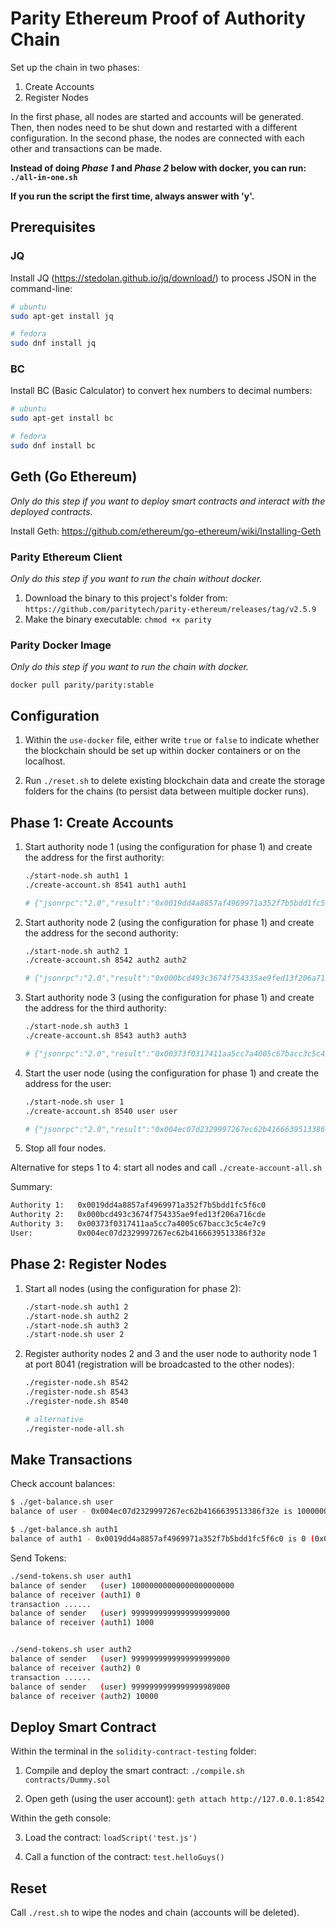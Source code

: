 # Parity Ethereum Proof of Authority Chain

Set up the chain in two phases:

1. Create Accounts
2. Register Nodes

In the first phase, all nodes are started and accounts will be generated. Then, then nodes need to be shut down and restarted with a different configuration. In the second phase, the nodes are connected with each other and transactions can be made.

**Instead of doing _Phase 1_ and _Phase 2_ below with docker, you can run: `./all-in-one.sh`**

**If you run the script the first time, always answer with 'y'.**

## Prerequisites

### JQ

Install JQ (https://stedolan.github.io/jq/download/) to process JSON in the command-line:

```bash
# ubuntu
sudo apt-get install jq

# fedora
sudo dnf install jq
```

### BC

Install BC (Basic Calculator) to convert hex numbers to decimal numbers:

```bash
# ubuntu
sudo apt-get install bc

# fedora
sudo dnf install bc
```

## Geth (Go Ethereum)

_Only do this step if you want to deploy smart contracts and interact with the deployed contracts._

Install Geth: https://github.com/ethereum/go-ethereum/wiki/Installing-Geth

### Parity Ethereum Client

_Only do this step if you want to run the chain without docker._

1. Download the binary to this project's folder from:
   `https://github.com/paritytech/parity-ethereum/releases/tag/v2.5.9`
2. Make the binary executable:
   `chmod +x parity`

### Parity Docker Image

_Only do this step if you want to run the chain with docker._

`docker pull parity/parity:stable`

## Configuration

1. Within the `use-docker` file, either write `true` or `false` to indicate whether the blockchain should be set up within docker containers or on the localhost.

2. Run `./reset.sh` to delete existing blockchain data and create the storage folders for the chains (to persist data between multiple docker runs).

## Phase 1: Create Accounts

1. Start authority node 1 (using the configuration for phase 1) and create the address for the first authority:

   ```bash
   ./start-node.sh auth1 1
   ./create-account.sh 8541 auth1 auth1

   # {"jsonrpc":"2.0","result":"0x0019dd4a8857af4969971a352f7b5bdd1fc5f6c0","id":0}
   ```

2. Start authority node 2 (using the configuration for phase 1) and create the address for the second authority:

   ```bash
   ./start-node.sh auth2 1
   ./create-account.sh 8542 auth2 auth2

   # {"jsonrpc":"2.0","result":"0x000bcd493c3674f754335ae9fed13f206a716cde","id":0}
   ```

3. Start authority node 3 (using the configuration for phase 1) and create the address for the third authority:

   ```bash
   ./start-node.sh auth3 1
   ./create-account.sh 8543 auth3 auth3

   # {"jsonrpc":"2.0","result":"0x00373f0317411aa5cc7a4005c67bacc3c5c4e7c9","id":0}
   ```

4. Start the user node (using the configuration for phase 1) and create the address for the user:

   ```bash
   ./start-node.sh user 1
   ./create-account.sh 8540 user user

   # {"jsonrpc":"2.0","result":"0x004ec07d2329997267ec62b4166639513386f32e","id":0}
   ```

5. Stop all four nodes.

Alternative for steps 1 to 4: start all nodes and call `./create-account-all.sh`

Summary:

```bash
Authority 1:   0x0019dd4a8857af4969971a352f7b5bdd1fc5f6c0
Authority 2:   0x000bcd493c3674f754335ae9fed13f206a716cde
Authority 3:   0x00373f0317411aa5cc7a4005c67bacc3c5c4e7c9
User:          0x004ec07d2329997267ec62b4166639513386f32e
```

## Phase 2: Register Nodes

1. Start all nodes (using the configuration for phase 2):

   ```bash
   ./start-node.sh auth1 2
   ./start-node.sh auth2 2
   ./start-node.sh auth3 2
   ./start-node.sh user 2
   ```

2. Register authority nodes 2 and 3 and the user node to authority node 1 at port 8041 (registration will be broadcasted to the other nodes):

    ```bash
    ./register-node.sh 8542
    ./register-node.sh 8543
    ./register-node.sh 8540

    # alternative
    ./register-node-all.sh
    ```

## Make Transactions

Check account balances:

```bash
$ ./get-balance.sh user
balance of user - 0x004ec07d2329997267ec62b4166639513386f32e is 10000000000000000000000 (0x21e19e0c9bab2400000)

$ ./get-balance.sh auth1
balance of auth1 - 0x0019dd4a8857af4969971a352f7b5bdd1fc5f6c0 is 0 (0x0)
```

Send Tokens:

```bash
./send-tokens.sh user auth1
balance of sender   (user) 10000000000000000000000
balance of receiver (auth1) 0
transaction ......
balance of sender   (user) 9999999999999999999000
balance of receiver (auth1) 1000


./send-tokens.sh user auth2
balance of sender   (user) 9999999999999999999000
balance of receiver (auth2) 0
transaction ......
balance of sender   (user) 9999999999999999989000
balance of receiver (auth2) 10000
```

## Deploy Smart Contract

Within the terminal in the `solidity-contract-testing` folder:

1. Compile and deploy the smart contract: `./compile.sh contracts/Dummy.sol`

2. Open geth (using the user account): `geth attach http://127.0.0.1:8542`

Within the geth console:

3. Load the contract: `loadScript('test.js')`

4. Call a function of the contract: `test.helloGuys()`

## Reset

Call `./rest.sh` to wipe the nodes and chain (accounts will be deleted).
